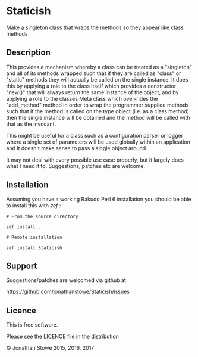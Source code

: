 # Staticish

Make a singleton class that wraps the methods so they appear like class methods

## Description

This provides a mechanism whereby a class can be treated as a "singleton"
and all of its methods wrapped such that if they are called as "class"
or "static" methods they will actually be called on the single instance.
It does this by applying a role to the class itself which provides a
constructor "new()"  that will always return the same instance of the
object, and by applying a role to the classes Meta class which over-rides
the "add_method" method in order to wrap the programmer supplied methods
such that if the method is called on the type object (i.e. as a class
method) then the single instance will be obtained and the method will
be called with that as the invocant.

This might be useful for a class such as a configuration parser or
logger where a single set of parameters will be used globally within an
application and it doesn't make sense to pass a single object around.

It may not deal with every possible use case properly, but it largely
does what I need it to.  Suggestions, patches etc are welcome.

## Installation

Assuming you have a working Rakudo Perl 6 installation you should be able to
install this with *zef* :

    # From the source directory
   
    zef install .

    # Remote installation

    zef install Staticish


## Support

Suggestions/patches are welcomed via github at

https://github.com/jonathanstowe/Staticish/issues

## Licence

This is free software.

Please see the [LICENCE](LICENCE) file in the distribution

© Jonathan Stowe 2015, 2016, 2017
